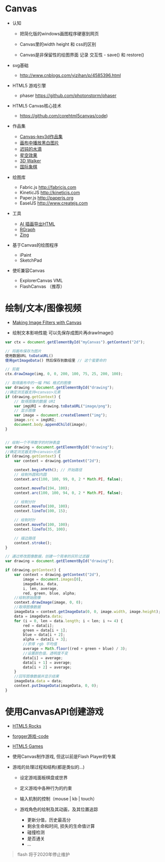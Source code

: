 # Canvas

- 认知

  - 把简化版的windows画图程序硬塞到网页

  - Canvas里的width height 和 css的区别

  - Canvas是非保留性的绘图界面 记录 交互性 - save() 和 restore()

- svg基础

  - <http://www.cnblogs.com/yizihan/p/4585396.html>

- HTML5 游戏引擎

  - phaser <https://github.com/photonstorm/phaser>

- HTML5 Canvas核心技术

  - <https://github.com/corehtml5canvas/code>)

- 作品集

  - [Canvas-kev3d作品集](http://www.kevs3d.co.uk/dev/phoria/index.html)
  - [画布中播放黑白图片](http://html5doctor.com/video-canvas-magic)
  - [迟钝的水滴](http://www.blobsallad.se)
  - [星空效果](http://tinyurl.com/crn3ed)
  - [3D Walker](http://www.benjoffe.com/code/demos/canvascape)
  - [国际象棋](http://htmlchess.sourceforge.net/demo/example.html)

- 绘图库

  - Fabric.js <http://fabricjs.com>
  - KineticJS <http://kineticjs.com>
  - Paper.js <http://paperjs.org>
  - EaselJS <http://www.createjs.com>

- 工具

  - [AI 插画导出HTML](http://visitmix.com/labs/ai2canvas/)
  - [RGraph](http://www.rgraph.net/)
  - [Zing](http://www.zingchart.com/)

- 基于Canvas的绘图程序

  - iPaint
  - SketchPad

- 使IE兼容Canvas

  - ExplorerCanvas VML
  - FlashCanvas （推荐）

# 绘制/文本/图像视频

- [Making Image Filters with Canvas](https://www.gitbook.com/book/luo0412/white/edit#)

- 绘制文本影响性能 可以先保存成图片再drawImage()

```javascript
var ctx = document.getElementById("myCanvas").getContext("2d");

// 将画布保存为图片
使用数据URL toDataURL()
使用getImageData() 然后保存到数组里 // 这个蛮要命的

// 剪裁
ctx.drawImage(img, 0, 0, 200, 100, 75, 25, 200, 100);

// 取得画布中的一幅 PNG 格式的图像
var drawing = document.getElementById("drawing");
//确定浏览器支持<canvas>元素
if (drawing.getContext) {
    // 取得图像的数据 URI
    var imgURI = drawing.toDataURL("image/png");
    // 显示图像
    var image = document.createElement("img");
    image.src = imgURI;
    document.body.appendChild(image);
}


// 绘制一个不带数字的时钟表盘
var drawing = document.getElementById("drawing");
//确定浏览器支持<canvas>元素
if (drawing.getContext) {
    var context = drawing.getContext("2d");

    context.beginPath(); // 开始路径
    // 绘制外圆和内圆
    context.arc(100, 100, 99, 0, 2 * Math.PI, false);

    context.moveTo(194, 100);
    context.arc(100, 100, 94, 0, 2 * Math.PI, false);

    // 绘制分针
    context.moveTo(100, 100);
    context.lineTo(100, 15);

    // 绘制时针
    context.moveTo(100, 100);
    context.lineTo(35, 100);

    // 描边路径
    context.stroke();
}

// 通过修改图像数据，创建一个简单的灰阶过滤器
var drawing = document.getElementById("drawing");

if (drawing.getContext) {
    var context = drawing.getContext("2d"),
        image = document.images[0],
        imageData, data,
        i, len, average,
        red, green, blue, alpha;
    //绘制原始图像
    context.drawImage(image, 0, 0);
    //取得图像数据
    imageData = context.getImageData(0, 0, image.width, image.height);
    data = imageData.data;
    for (i = 0, len = data.length; i < len; i += 4) {
        red = data[i];
        green = data[i + 1];
        blue = data[i + 2];
        alpha = data[i + 3];
        //求得 rgb 平均值
        average = Math.floor((red + green + blue) / 3);
        //设置颜色值，透明度不变
        data[i] = average;
        data[i + 1] = average;
        data[i + 2] = average;
    }
    //回写图像数据并显示结果
    imageData.data = data;
    context.putImageData(imageData, 0, 0);
}
```

# 使用CanvasAPI创建游戏

- [HTML5 Rocks](https://www.html5rocks.com/en/tutorials/canvas/hidpi/)
- [forgger游戏-code](https://github.com/denodell/frogger)
- [HTML5 Games](http://html5gamedevelopment.com/)

- 使用Canvas制作游戏, 但这以前是Flash Player的专属

- 游戏的处理过程和结构(都是类似的...)

  - 设定游戏面板棋盘或世界
  - 定义游戏中各种行为的约束
  - 输入机制的控制（mouse | kb | touch）
  - 游戏角色的绘制及其动画，及其位置追踪

    - 更新分值，历史最高分
    - 剩余生命和时间, 损失的生命值计算
    - 碰撞检测
    - 是否通关
    - ...

> flash 将于2020年停止维护
